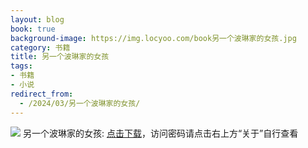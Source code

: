 ```yaml
---
layout: blog
book: true
background-image: https://img.locyoo.com/book另一个波琳家的女孩.jpg
category: 书籍
title: 另一个波琳家的女孩
tags:
- 书籍
- 小说
redirect_from:
  - /2024/03/另一个波琳家的女孩/
---
```

![](https://img.locyoo.com/book另一个波琳家的女孩.jpg)
另一个波琳家的女孩: <a name = "ref1" href="https://url18.ctfile.com/f/50983618-1063935539-cf444f?p=3619">点击下载</a>，访问密码请点击右上方“关于”自行查看